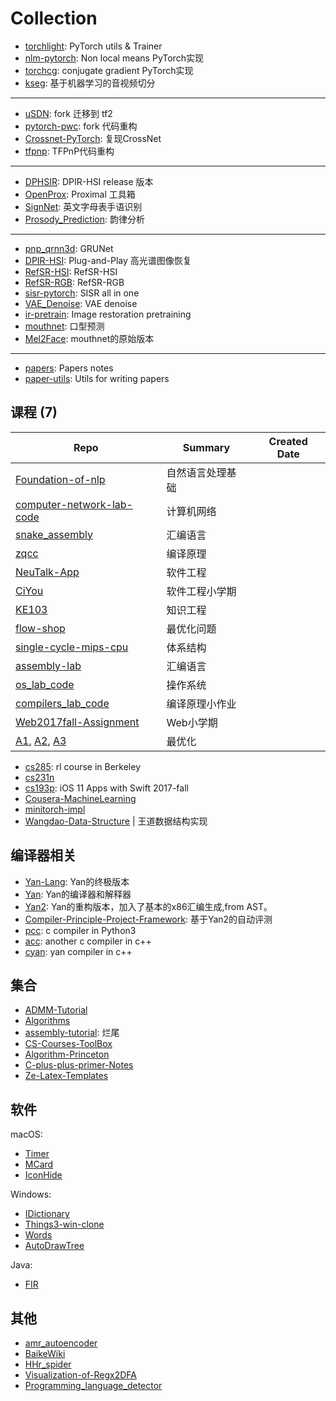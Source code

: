 # Collection

- [torchlight](https://github.com/Zeqiang-Lai/torchlight): PyTorch utils & Trainer
- [nlm-pytorch](https://github.com/Zeqiang-Lai/nlm-pytorch): Non local means PyTorch实现
- [torchcg](https://github.com/Zeqiang-Lai/torchcg): conjugate gradient PyTorch实现
- [kseg](https://github.com/Zeqiang-Lai/kseg): 基于机器学习的音视频切分

---

- [uSDN](https://github.com/Zeqiang-Lai/uSDN): fork 迁移到 tf2
- [pytorch-pwc](https://github.com/Zeqiang-Lai/pytorch-pwc): fork 代码重构
- [Crossnet-PyTorch](https://github.com/Zeqiang-Lai/Crossnet-PyTorch): 复现CrossNet
- [tfpnp](https://github.com/Zeqiang-Lai/tfpnp): TFPnP代码重构

---

- [DPHSIR](https://github.com/Zeqiang-Lai/DPHSIR): DPIR-HSI release 版本
- [OpenProx](https://github.com/Zeqiang-Lai/OpenProx): Proximal 工具箱
- [SignNet](https://github.com/Zeqiang-Lai/SignNet): 英文字母表手语识别
- [Prosody_Prediction](https://github.com/Zeqiang-Lai/Prosody_Prediction): 韵律分析

---

- [pnp_qrnn3d](https://github.com/Zeqiang-Lai/pnp-qrnn3d): GRUNet
- [DPIR-HSI](https://github.com/Zeqiang-Lai/DPIR-HSI): Plug-and-Play 高光谱图像恢复
- [RefSR-HSI](https://github.com/Zeqiang-Lai/RefSR-HSI): RefSR-HSI
- [RefSR-RGB](https://github.com/Zeqiang-Lai/RefSR-RGB): RefSR-RGB
- [sisr-pytorch](https://github.com/Zeqiang-Lai/sisr-pytorch): SISR all in one
- [VAE_Denoise](https://github.com/Zeqiang-Lai/VAE_Denoise): VAE denoise
- [ir-pretrain](https://github.com/Zeqiang-Lai/ir-pretrain): Image restoration pretraining
- [mouthnet](https://github.com/Zeqiang-Lai/mouthnet): 口型预测
- [Mel2Face](https://github.com/Zeqiang-Lai/Mel2Face): mouthnet的原始版本

---

- [papers](https://github.com/Zeqiang-Lai/papers): Papers notes
- [paper-utils](https://github.com/Zeqiang-Lai/paper-utills): Utils for writing papers

## 课程 (7)

| Repo                                                                                  | Summary          | Created Date |
| ------------------------------------------------------------------------------------- | ---------------- | ------------ |
| [Foundation-of-nlp](https://github.com/Zeqiang-Lai/Foundation-of-nlp)                 | 自然语言处理基础 |              |
| [computer-network-lab-code](https://github.com/Zeqiang-Lai/computer-network-lab-code) | 计算机网络       |              |
| [snake_assembly](https://github.com/Zeqiang-Lai/snake_assembly)                       | 汇编语言         |              |
| [zqcc](https://github.com/Zeqiang-Lai/zqcc)                                           | 编译原理         |              |
| [NeuTalk-App](https://github.com/Zeqiang-Lai/NeuTalk-App)                             | 软件工程         |              |
| [CiYou](https://github.com/Zeqiang-Lai/CiYou)                                         | 软件工程小学期   |              |
| [KE103](https://github.com/Zeqiang-Lai/KE103)                                         | 知识工程         |              |
| [flow-shop](https://github.com/Zeqiang-Lai/flow-shop)                                 | 最优化问题       |              |
| [single-cycle-mips-cpu](https://github.com/Zeqiang-Lai/single-cycle-mips-cpu)         | 体系结构         |              |
| [assembly-lab](https://github.com/Zeqiang-Lai/assembly-lab)                           | 汇编语言         |              |
| [os_lab_code](https://github.com/Zeqiang-Lai/os_lab_code)                             | 操作系统         |              |
| [compilers_lab_code](https://github.com/Zeqiang-Lai/compilers_lab_code)               | 编译原理小作业   |              |
| [Web2017fall-Assignment](https://github.com/Zeqiang-Lai/Web2017fall-Assignment)       | Web小学期        |              |
| [A1](https://github.com/Zeqiang-Lai/Solution-for-OA-Assignment1), [A2](https://github.com/Zeqiang-Lai/Solution-for-OA-Assignment2), [A3](https://github.com/Zeqiang-Lai/Solution-for-OA-Assignment3) | 最优化 | |


- [cs285](https://github.com/Zeqiang-Lai/cs285): rl course in Berkeley
- [cs231n](https://github.com/Zeqiang-Lai/CS231n)
- [cs193p](https://github.com/Zeqiang-Lai/cs193p): iOS 11 Apps with Swift 2017-fall
- [Cousera-MachineLearning](https://github.com/Zeqiang-Lai/Cousera-MachineLearning)
- [minitorch-impl](https://github.com/Zeqiang-Lai/minitorch-impl)
- [Wangdao-Data-Structure](https://github.com/Zeqiang-Lai/Wangdao-Data-Structure) | 王道数据结构实现

## 编译器相关

- [Yan-Lang](https://github.com/yan-lang): Yan的终极版本
- [Yan](https://github.com/Zeqiang-Lai/Yan): Yan的编译器和解释器
- [Yan2](https://github.com/Zeqiang-Lai/Yan2): Yan的重构版本，加入了基本的x86汇编生成,from AST。
- [Compiler-Principle-Project-Framework](https://github.com/Zeqiang-Lai/Compiler-Principle-Project-Framework): 基于Yan2的自动评测
- [pcc](https://github.com/Zeqiang-Lai/pcc): c compiler in Python3
- [acc](https://github.com/Zeqiang-Lai/acc): another c compiler in c++
- [cyan](https://github.com/Zeqiang-Lai/cyan): yan compiler in c++

## 集合

- [ADMM-Tutorial](https://github.com/Zeqiang-Lai/ADMM-Tutorial)
- [Algorithms](https://github.com/Zeqiang-Lai/Algorithms)
- [assembly-tutorial](https://github.com/Zeqiang-Lai/assembly-tutorial): 烂尾
- [CS-Courses-ToolBox](https://github.com/Zeqiang-Lai/CS-Courses-ToolBox)
- [Algorithm-Princeton](https://github.com/Zeqiang-Lai/Algorithm-Princeton)
- [C-plus-plus-primer-Notes](https://github.com/Zeqiang-Lai/C-plus-plus-primer-Notes)
- [Ze-Latex-Templates](https://github.com/Zeqiang-Lai/Ze-Latex-Templates)

## 软件

macOS:

- [Timer](https://github.com/Zeqiang-Lai/Timer-APP)
- [MCard](https://github.com/Zeqiang-Lai/MCard)
- [IconHide](https://github.com/Zeqiang-Lai/IconHide-App)

Windows:

- [IDictionary](https://github.com/Zeqiang-Lai/IDictionary)
- [Things3-win-clone](https://github.com/Zeqiang-Lai/Things3-win-clone)
- [Words](https://github.com/Zeqiang-Lai/Words)
- [AutoDrawTree](https://github.com/Zeqiang-Lai/AutoDrawTree)

Java:

- [FIR](https://github.com/Zeqiang-Lai/FIR)

## 其他

- [amr_autoencoder](https://github.com/Zeqiang-Lai/amr_autoencoder)
- [BaikeWiki](https://github.com/Zeqiang-Lai/BaikeWiki)
- [HHr_spider](https://github.com/Zeqiang-Lai/HHr_spider)
- [Visualization-of-Regx2DFA](https://github.com/Zeqiang-Lai/Visualization-of-Regx2DFA)
- [Programming_language_detector](https://github.com/Zeqiang-Lai/Programming_language_detector)